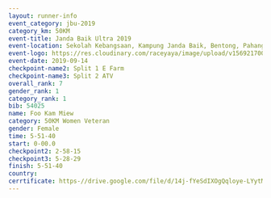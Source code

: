 ```yaml
---
layout: runner-info 
event_category: jbu-2019 
category_km: 50KM 
event-title: Janda Baik Ultra 2019
event-location: Sekolah Kebangsaan, Kampung Janda Baik, Bentong, Pahang, Malaysia 
event-logo: https://res.cloudinary.com/raceyaya/image/upload/v1569217009/logo/janda-baik_vch1pc.jpg 
event-date: 2019-09-14 
checkpoint-name2: Split 1 E Farm 
checkpoint-name3: Split 2 ATV 
overall_rank: 7
gender_rank: 1
category_rank: 1
bib: 54025
name: Foo Kam Miew
category: 50KM Women Veteran
gender: Female
time: 5-51-40
start: 0-00.0
checkpoint2: 2-58-15
checkpoint3: 5-28-29
finish: 5-51-40
country: 
cerrtificate: https-//drive.google.com/file/d/14j-fYeSdIXOgQqloye-LYytM_ViSC8sn/view?usp=sharing
---
```

